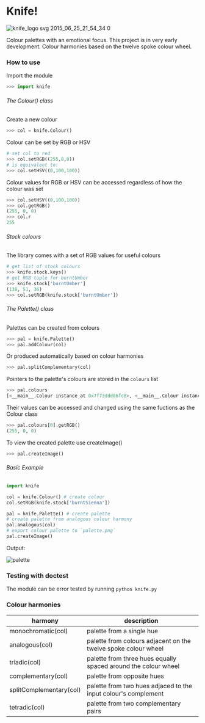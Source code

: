 # Knife!

![knife_logo svg 2015_06_25_21_54_34 0](https://cloud.githubusercontent.com/assets/5771172/8354039/0cfa2468-1b88-11e5-99b4-ff9a59bdab93.png)

Colour palettes with an emotional focus. This project is in very early development. Colour harmonies based on the twelve spoke colour wheel.

### How to use
Import the module
```python
>>> import knife
```
###### The Colour() class
Create a new colour
```python
>>> col = knife.Colour()
```

Colour can be set by RGB or HSV
```python
# set col to red 
>>> col.setRGB((255,0,0))
# is equivalent to:
>>> col.setHSV((0,100,100))
```

Colour values for RGB or HSV can be accessed regardless of how the colour was set
```python
>>> col.setHSV((0,100,100))
>>> col.getRGB()
(255, 0, 0)
>>> col.r
255
```

###### Stock colours
The library comes with a set of RGB values for useful colours
```python
# get list of stock colours
>>> knife.stock.keys()
# get RGB tuple for burntUmber
>>> knife.stock['burntUmber']
(138, 51, 36)
>>> col.setRGB(knife.stock['burntUmber'])
```


###### The Palette() class
Palettes can be created from colours
```python
>>> pal = knife.Palette()
>>> pal.addColour(col)
```
Or produced automatically based on colour harmonies
```python
>>> pal.splitComplementary(col)
```

Pointers to the palette's colours are stored in the `colours` list
```python
>>> pal.colours
[<__main__.Colour instance at 0x7f73ddd86fc8>, <__main__.Colour instance at 0x7f73e0d973b0>, <__main__.Colour instance at 0x7f73ddd86f38>]
```
Their values can be accessed and changed using the same fuctions as the Colour class
```python
>>> pal.colours[0].getRGB()
(255, 0, 0)
```

To view the created palette use createImage()
```python
>>> pal.createImage()
```

###### Basic Example
```python
import knife

col = knife.Colour() # create colour
col.setRGB(knife.stock['burntSienna'])

pal = knife.Palette() # create palette
# create palette from analogous colour harmony
pal.analogous(col) 
# export colour palette to `palette.png`
pal.createImage()
```

Output:

![palette](https://cloud.githubusercontent.com/assets/5771172/8350803/fc261f96-1b6b-11e5-8420-de8ecf6288b2.png)

### Testing with doctest
The module can be error tested by running `python knife.py`

### Colour harmonies
harmony | description
------------- | -------------
monochromatic(col) | palette from a single hue
analogous(col) | palette from colours adjacent on the twelve spoke colour wheel
triadic(col) | palette from three hues equally spaced around the colour wheel
complementary(col) | palette from opposite hues
splitComplementary(col) | palette from two hues adjaced to the input colour's complement
tetradic(col) | palette from two complementary pairs
